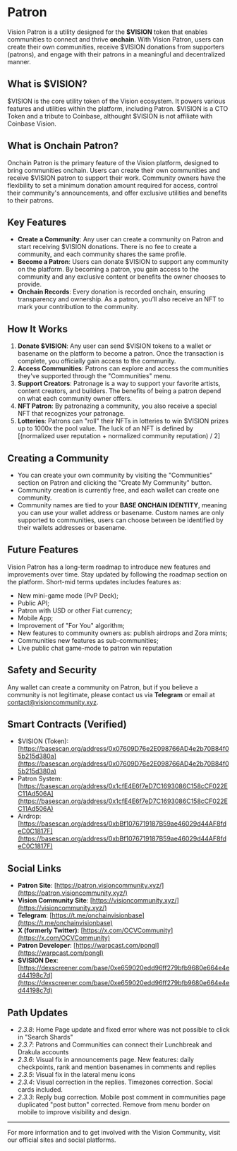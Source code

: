 # Patron

Vision Patron is a utility designed for the **$VISION** token that enables communities to connect and thrive **onchain**. With Vision Patron, users can create their own communities, receive $VISION donations from supporters (patrons), and engage with their patrons in a meaningful and decentralized manner.

## What is $VISION?

$VISION is the core utility token of the Vision ecosystem. It powers various features and utilities within the platform, including Patron. $VISION is a CTO Token and a tribute to Coinbase, althought $VISION is not affiliate with Coinbase Vision.

## What is Onchain Patron?

Onchain Patron is the primary feature of the Vision platform, designed to bring communities onchain. Users can create their own communities and receive $VISION patron to support their work. Community owners have the flexibility to set a minimum donation amount required for access, control their community's announcements, and offer exclusive utilities and benefits to their patrons.

## Key Features

- **Create a Community**: Any user can create a community on Patron and start receiving $VISION donations. There is no fee to create a community, and each community shares the same profile.
- **Become a Patron**: Users can donate $VISION to support any community on the platform. By becoming a patron, you gain access to the community and any exclusive content or benefits the owner chooses to provide.
- **Onchain Records**: Every donation is recorded onchain, ensuring transparency and ownership. As a patron, you’ll also receive an NFT to mark your contribution to the community.

## How It Works

1. **Donate $VISION**: Any user can send $VISION tokens to a wallet or basename on the platform to become a patron. Once the transaction is complete, you officially gain access to the community.
2. **Access Communities**: Patrons can explore and access the communities they've supported through the "Communities" menu.
3. **Support Creators**: Patronage is a way to support your favorite artists, content creators, and builders. The benefits of being a patron depend on what each community owner offers.
4. **NFT Patron**: By patronazing a community, you also receive a special NFT that recognizes your patronage.
5. **Lotteries**: Patrons can "roll" their NFTs in lotteries to win $VISION prizes up to 1000x the pool value. The luck of an NFT is defined by [(normalized user reputation + normalized community reputation) / 2]

## Creating a Community

- You can create your own community by visiting the "Communities" section on Patron and clicking the "Create My Community" button.
- Community creation is currently free, and each wallet can create one community.
- Community names are tied to your **BASE ONCHAIN IDENTITY**, meaning you can use your wallet address or basename. Custom names are only supported to communities, users can choose between be identified by their wallets addresses or basename.

## Future Features

Vision Patron has a long-term roadmap to introduce new features and improvements over time. Stay updated by following the roadmap section on the platform. Short-mid terms updates includes features as:
- New mini-game mode (PvP Deck);
- Public API;
- Patron with USD or other Fiat currency;
- Mobile App;
- Improvement of "For You" algorithm;
- New features to community owners as: publish airdrops and Zora mints;
- Communities new features as sub-communities;
- Live public chat game-mode to patron win reputation

## Safety and Security

Any wallet can create a community on Patron, but if you believe a community is not legitimate, please contact us via **Telegram** or email at [contact@visioncommunity.xyz](mailto:contact@visioncommunity.xyz).

## Smart Contracts (Verified)
- $VISION (Token): [https://basescan.org/address/0x07609D76e2E098766AD4e2b70B84f05b215d380a](https://basescan.org/address/0x07609D76e2E098766AD4e2b70B84f05b215d380a)
- Patron System: [https://basescan.org/address/0x1cfE4E6f7eD7C1693086C158cCF022EC11Ad506A](https://basescan.org/address/0x1cfE4E6f7eD7C1693086C158cCF022EC11Ad506A)
- Airdrop: [https://basescan.org/address/0xbBf1076719187B59ae46029d44AF8fdeC0C1817F](https://basescan.org/address/0xbBf1076719187B59ae46029d44AF8fdeC0C1817F)

## Social Links

- **Patron Site**: [https://patron.visioncommunity.xyz/](https://patron.visioncommunity.xyz/)
- **Vision Community Site**: [https://visioncommunity.xyz/](https://visioncommunity.xyz/)
- **Telegram**: [https://t.me/onchainvisionbase](https://t.me/onchainvisionbase)
- **X (formerly Twitter)**: [https://x.com/OCVCommunity](https://x.com/OCVCommunity)
- **Patron Developer**: [https://warpcast.com/pongl](https://warpcast.com/pongl)
- **$VISION Dex**: [https://dexscreener.com/base/0xe659020edd96ff279bfb9680e664e4ed44198c7d](https://dexscreener.com/base/0xe659020edd96ff279bfb9680e664e4ed44198c7d)

## Path Updates
- *2.3.8*: Home Page update and fixed error where was not possible to click in "Search Shards"
- *2.3.7*: Patrons and Communities can connect their Lunchbreak and Drakula accounts
- *2.3.6*: Visual fix in announcements page. New features: daily checkpoints, rank and mention basenames in comments and replies
- *2.3.5*: Visual fix in the lateral menu icons
- *2.3.4*: Visual correction in the replies. Timezones correction. Social cards included.
- *2.3.3*: Reply bug correction. Mobile post comment in communities page duplicated "post button" corrected. Remove from menu border on mobile to improve visibility and design.

---

For more information and to get involved with the Vision Community, visit our official sites and social platforms.
